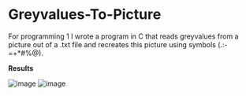 # Greyvalues-To-Picture

For programming 1 I wrote a program in C that reads greyvalues from a picture out of a .txt file and recreates this picture using symbols (.:-=+*#%@). 

**Results**

![image](https://user-images.githubusercontent.com/95235350/164989576-b2468949-b963-4baa-9c45-29d210d5b53f.png)
![image](https://user-images.githubusercontent.com/95235350/164989594-d9d3ae30-cbdc-464e-a2f5-99b60e1a2ab9.png)
